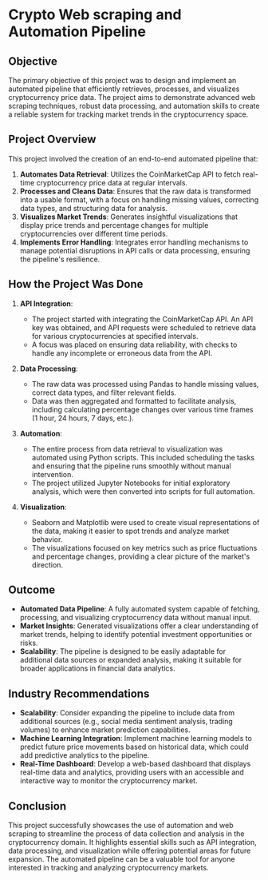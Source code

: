 # Crypto Web scraping and Automation Pipeline

## Objective

The primary objective of this project was to design and implement an automated pipeline that efficiently retrieves, processes, and visualizes cryptocurrency price data. The project aims to demonstrate advanced web scraping techniques, robust data processing, and automation skills to create a reliable system for tracking market trends in the cryptocurrency space.

## Project Overview

This project involved the creation of an end-to-end automated pipeline that:

1. **Automates Data Retrieval**: Utilizes the CoinMarketCap API to fetch real-time cryptocurrency price data at regular intervals.
2. **Processes and Cleans Data**: Ensures that the raw data is transformed into a usable format, with a focus on handling missing values, correcting data types, and structuring data for analysis.
3. **Visualizes Market Trends**: Generates insightful visualizations that display price trends and percentage changes for multiple cryptocurrencies over different time periods.
4. **Implements Error Handling**: Integrates error handling mechanisms to manage potential disruptions in API calls or data processing, ensuring the pipeline's resilience.

## How the Project Was Done

1. **API Integration**: 
    - The project started with integrating the CoinMarketCap API. An API key was obtained, and API requests were scheduled to retrieve data for various cryptocurrencies at specified intervals.
    - A focus was placed on ensuring data reliability, with checks to handle any incomplete or erroneous data from the API.

2. **Data Processing**: 
    - The raw data was processed using Pandas to handle missing values, correct data types, and filter relevant fields.
    - Data was then aggregated and formatted to facilitate analysis, including calculating percentage changes over various time frames (1 hour, 24 hours, 7 days, etc.).

3. **Automation**: 
    - The entire process from data retrieval to visualization was automated using Python scripts. This included scheduling the tasks and ensuring that the pipeline runs smoothly without manual intervention.
    - The project utilized Jupyter Notebooks for initial exploratory analysis, which were then converted into scripts for full automation.

4. **Visualization**:
    - Seaborn and Matplotlib were used to create visual representations of the data, making it easier to spot trends and analyze market behavior.
    - The visualizations focused on key metrics such as price fluctuations and percentage changes, providing a clear picture of the market's direction.

## Outcome

- **Automated Data Pipeline**: A fully automated system capable of fetching, processing, and visualizing cryptocurrency data without manual input.
- **Market Insights**: Generated visualizations offer a clear understanding of market trends, helping to identify potential investment opportunities or risks.
- **Scalability**: The pipeline is designed to be easily adaptable for additional data sources or expanded analysis, making it suitable for broader applications in financial data analytics.

## Industry Recommendations

- **Scalability**: Consider expanding the pipeline to include data from additional sources (e.g., social media sentiment analysis, trading volumes) to enhance market prediction capabilities.
- **Machine Learning Integration**: Implement machine learning models to predict future price movements based on historical data, which could add predictive analytics to the pipeline.
- **Real-Time Dashboard**: Develop a web-based dashboard that displays real-time data and analytics, providing users with an accessible and interactive way to monitor the cryptocurrency market.

## Conclusion

This project successfully showcases the use of automation and web scraping to streamline the process of data collection and analysis in the cryptocurrency domain. It highlights essential skills such as API integration, data processing, and visualization while offering potential areas for future expansion. The automated pipeline can be a valuable tool for anyone interested in tracking and analyzing cryptocurrency markets.

